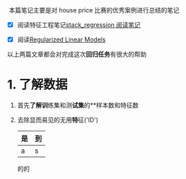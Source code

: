 
‌‌‌
本篇笔记主要是对 house price 比赛的优秀案例进行总结的笔记
- [x] 阅读特征工程笔记[stack_regression 阅读笔记](stack_regression%20阅读笔记.md)
- [x] 阅读[Regularized Linear Models](https://www.kaggle.com/apapiu/regularized-linear-models)


以上两篇文章都会对完成这次**回归任务**有很大的帮助



# 1. 了解数据
1. 首先**了解训**练集和测**试集**的**样本数和特征数
2. 去除显而易见的无用**特**征('ID')

	| 是  | 到  |
	| --- | --- |
	| a   | s   |
	
	的的